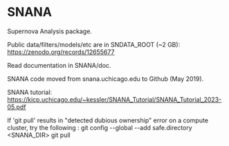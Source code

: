 # SNANA
Supernova Analysis package.

Public data/filters/models/etc are in SNDATA_ROOT (~2 GB):
   https://zenodo.org/records/12655677

Read documentation in SNANA/doc.

SNANA code moved from snana.uchicago.edu to Github (May 2019).

SNANA tutorial:
  https://kicp.uchicago.edu/~kessler/SNANA_Tutorial/SNANA_Tutorial_2023-05.pdf


If 'git pull' results in  "detected dubious ownership" error on a compute cluster, 
try the following :
     git config --global --add safe.directory <SNANA_DIR>
     git pull


